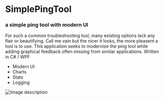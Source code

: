 # SimplePingTool
### a simple ping tool with modern UI 

For such a common troubleshooting tool, many existing options lack any flair or beautifying. Call me vain but the nicer it looks, the more pleasent a tool is to use. This application seeks to modernize the ping tool while adding graphical feedback often missing from similar applications. Written in C# / WPF

- Modern UI
- Charts
- Stats
- Logging

![Image description](https://github.com/appleton6509/SimplePingTool/blob/master/readme.png)

